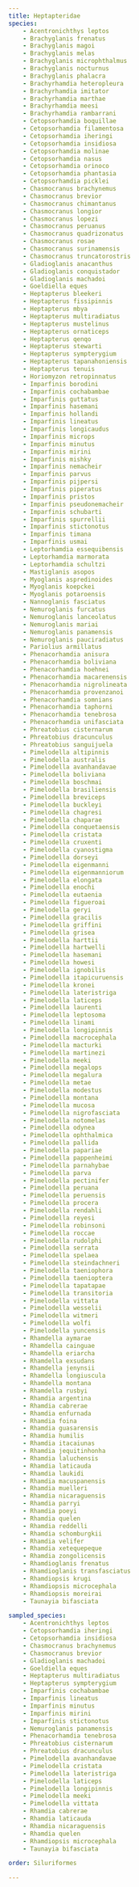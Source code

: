 ```yaml
---
title: Heptapteridae
species:
    - Acentronichthys leptos
    - Brachyglanis frenatus
    - Brachyglanis magoi
    - Brachyglanis melas
    - Brachyglanis microphthalmus
    - Brachyglanis nocturnus
    - Brachyglanis phalacra
    - Brachyrhamdia heteropleura
    - Brachyrhamdia imitator
    - Brachyrhamdia marthae
    - Brachyrhamdia meesi
    - Brachyrhamdia rambarrani
    - Cetopsorhamdia boquillae
    - Cetopsorhamdia filamentosa
    - Cetopsorhamdia iheringi
    - Cetopsorhamdia insidiosa
    - Cetopsorhamdia molinae
    - Cetopsorhamdia nasus
    - Cetopsorhamdia orinoco
    - Cetopsorhamdia phantasia
    - Cetopsorhamdia picklei
    - Chasmocranus brachynemus
    - Chasmocranus brevior
    - Chasmocranus chimantanus
    - Chasmocranus longior
    - Chasmocranus lopezi
    - Chasmocranus peruanus
    - Chasmocranus quadrizonatus
    - Chasmocranus rosae
    - Chasmocranus surinamensis
    - Chasmocranus truncatorostris
    - Gladioglanis anacanthus
    - Gladioglanis conquistador
    - Gladioglanis machadoi
    - Goeldiella eques
    - Heptapterus bleekeri
    - Heptapterus fissipinnis
    - Heptapterus mbya
    - Heptapterus multiradiatus
    - Heptapterus mustelinus
    - Heptapterus ornaticeps
    - Heptapterus qenqo
    - Heptapterus stewarti
    - Heptapterus sympterygium
    - Heptapterus tapanahoniensis
    - Heptapterus tenuis
    - Horiomyzon retropinnatus
    - Imparfinis borodini
    - Imparfinis cochabambae
    - Imparfinis guttatus
    - Imparfinis hasemani
    - Imparfinis hollandi
    - Imparfinis lineatus
    - Imparfinis longicaudus
    - Imparfinis microps
    - Imparfinis minutus
    - Imparfinis mirini
    - Imparfinis mishky
    - Imparfinis nemacheir
    - Imparfinis parvus
    - Imparfinis pijpersi
    - Imparfinis piperatus
    - Imparfinis pristos
    - Imparfinis pseudonemacheir
    - Imparfinis schubarti
    - Imparfinis spurrellii
    - Imparfinis stictonotus
    - Imparfinis timana
    - Imparfinis usmai
    - Leptorhamdia essequibensis
    - Leptorhamdia marmorata
    - Leptorhamdia schultzi
    - Mastiglanis asopos
    - Myoglanis aspredinoides
    - Myoglanis koepckei
    - Myoglanis potaroensis
    - Nannoglanis fasciatus
    - Nemuroglanis furcatus
    - Nemuroglanis lanceolatus
    - Nemuroglanis mariai
    - Nemuroglanis panamensis
    - Nemuroglanis pauciradiatus
    - Pariolius armillatus
    - Phenacorhamdia anisura
    - Phenacorhamdia boliviana
    - Phenacorhamdia hoehnei
    - Phenacorhamdia macarenensis
    - Phenacorhamdia nigrolineata
    - Phenacorhamdia provenzanoi
    - Phenacorhamdia somnians
    - Phenacorhamdia taphorni
    - Phenacorhamdia tenebrosa
    - Phenacorhamdia unifasciata
    - Phreatobius cisternarum
    - Phreatobius dracunculus
    - Phreatobius sanguijuela
    - Pimelodella altipinnis
    - Pimelodella australis
    - Pimelodella avanhandavae
    - Pimelodella boliviana
    - Pimelodella boschmai
    - Pimelodella brasiliensis
    - Pimelodella breviceps
    - Pimelodella buckleyi
    - Pimelodella chagresi
    - Pimelodella chaparae
    - Pimelodella conquetaensis
    - Pimelodella cristata
    - Pimelodella cruxenti
    - Pimelodella cyanostigma
    - Pimelodella dorseyi
    - Pimelodella eigenmanni
    - Pimelodella eigenmanniorum
    - Pimelodella elongata
    - Pimelodella enochi
    - Pimelodella eutaenia
    - Pimelodella figueroai
    - Pimelodella geryi
    - Pimelodella gracilis
    - Pimelodella griffini
    - Pimelodella grisea
    - Pimelodella harttii
    - Pimelodella hartwelli
    - Pimelodella hasemani
    - Pimelodella howesi
    - Pimelodella ignobilis
    - Pimelodella itapicuruensis
    - Pimelodella kronei
    - Pimelodella lateristriga
    - Pimelodella laticeps
    - Pimelodella laurenti
    - Pimelodella leptosoma
    - Pimelodella linami
    - Pimelodella longipinnis
    - Pimelodella macrocephala
    - Pimelodella macturki
    - Pimelodella martinezi
    - Pimelodella meeki
    - Pimelodella megalops
    - Pimelodella megalura
    - Pimelodella metae
    - Pimelodella modestus
    - Pimelodella montana
    - Pimelodella mucosa
    - Pimelodella nigrofasciata
    - Pimelodella notomelas
    - Pimelodella odynea
    - Pimelodella ophthalmica
    - Pimelodella pallida
    - Pimelodella papariae
    - Pimelodella pappenheimi
    - Pimelodella parnahybae
    - Pimelodella parva
    - Pimelodella pectinifer
    - Pimelodella peruana
    - Pimelodella peruensis
    - Pimelodella procera
    - Pimelodella rendahli
    - Pimelodella reyesi
    - Pimelodella robinsoni
    - Pimelodella roccae
    - Pimelodella rudolphi
    - Pimelodella serrata
    - Pimelodella spelaea
    - Pimelodella steindachneri
    - Pimelodella taeniophora
    - Pimelodella taenioptera
    - Pimelodella tapatapae
    - Pimelodella transitoria
    - Pimelodella vittata
    - Pimelodella wesselii
    - Pimelodella witmeri
    - Pimelodella wolfi
    - Pimelodella yuncensis
    - Rhamdella aymarae
    - Rhamdella cainguae
    - Rhamdella eriarcha
    - Rhamdella exsudans
    - Rhamdella jenynsii
    - Rhamdella longiuscula
    - Rhamdella montana
    - Rhamdella rusbyi
    - Rhamdia argentina
    - Rhamdia cabrerae
    - Rhamdia enfurnada
    - Rhamdia foina
    - Rhamdia guasarensis
    - Rhamdia humilis
    - Rhamdia itacaiunas
    - Rhamdia jequitinhonha
    - Rhamdia laluchensis
    - Rhamdia laticauda
    - Rhamdia laukidi
    - Rhamdia macuspanensis
    - Rhamdia muelleri
    - Rhamdia nicaraguensis
    - Rhamdia parryi
    - Rhamdia poeyi
    - Rhamdia quelen
    - Rhamdia reddelli
    - Rhamdia schomburgkii
    - Rhamdia velifer
    - Rhamdia xetequepeque
    - Rhamdia zongolicensis
    - Rhamdioglanis frenatus
    - Rhamdioglanis transfasciatus
    - Rhamdiopsis krugi
    - Rhamdiopsis microcephala
    - Rhamdiopsis moreirai
    - Taunayia bifasciata

sampled_species:
    - Acentronichthys leptos
    - Cetopsorhamdia iheringi
    - Cetopsorhamdia insidiosa
    - Chasmocranus brachynemus
    - Chasmocranus brevior
    - Gladioglanis machadoi
    - Goeldiella eques
    - Heptapterus multiradiatus
    - Heptapterus sympterygium
    - Imparfinis cochabambae
    - Imparfinis lineatus
    - Imparfinis minutus
    - Imparfinis mirini
    - Imparfinis stictonotus
    - Nemuroglanis panamensis
    - Phenacorhamdia tenebrosa
    - Phreatobius cisternarum
    - Phreatobius dracunculus
    - Pimelodella avanhandavae
    - Pimelodella cristata
    - Pimelodella lateristriga
    - Pimelodella laticeps
    - Pimelodella longipinnis
    - Pimelodella meeki
    - Pimelodella vittata
    - Rhamdia cabrerae
    - Rhamdia laticauda
    - Rhamdia nicaraguensis
    - Rhamdia quelen
    - Rhamdiopsis microcephala
    - Taunayia bifasciata

order: Siluriformes

---
```

